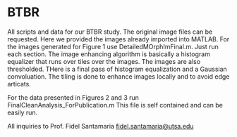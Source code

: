 # BTBR
All scripts and data for our BTBR study.
The original image files can be requested. Here we provided the images already imported into MATLAB.
For the images generated for Figure 1 use DetailedMOrphImFinal.m. Just run each section. 
The image enhancing algorithm is basically a histogram equalizer that runs over tiles over the images. The images are also thresholded. 
THere is a final pass of histogram equalization and a Gaussian convoluation. The tiling is done to enhance images locally and to avoid edge articats.

For the data presented in Figures 2 and 3 run FinalCleanAnalysis_ForPublication.m
This file is self contained and can be easily run. 

All inquiries to Prof. Fidel Santamaria fidel.santamaria@utsa.edu
